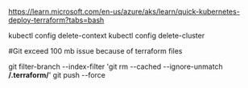 https://learn.microsoft.com/en-us/azure/aks/learn/quick-kubernetes-deploy-terraform?tabs=bash


kubectl config delete-context <context>
kubectl config delete-cluster <cluster>


#Git exceed 100 mb issue because of terraform files 

git filter-branch --index-filter 'git rm --cached --ignore-unmatch **/.terraform/**'
git push --force <!--this helped -->